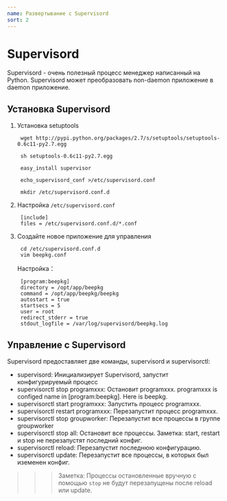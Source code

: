 ```yaml
---
name: Развертывание с Supervisord 
sort: 2
---
```


# Supervisord

Supervisord - очень полезный процесс менеджер написанный на Python. Supervisord может преобразовать non-daemon приложение в daemon приложение.

## Установка Supervisord

1. Установка setuptools

		wget http://pypi.python.org/packages/2.7/s/setuptools/setuptools-0.6c11-py2.7.egg
		
		sh setuptools-0.6c11-py2.7.egg 
		
		easy_install supervisor
		
		echo_supervisord_conf >/etc/supervisord.conf
		
		mkdir /etc/supervisord.conf.d

2. Настройка `/etc/supervisord.conf`

		[include]
		files = /etc/supervisord.conf.d/*.conf

3. Создайте новое приложение для управления

		cd /etc/supervisord.conf.d
		vim beepkg.conf
	
	Настройка：
	
		[program:beepkg]
		directory = /opt/app/beepkg
		command = /opt/app/beepkg/beepkg
		autostart = true
		startsecs = 5
		user = root
		redirect_stderr = true
		stdout_logfile = /var/log/supervisord/beepkg.log
		
## Управление с Supervisord

Supervisord предоставляет две команды, supervisord и supervisorctl:

* supervisord: Инициализирует Supervisord, запустит конфигурируемый процесс
* supervisorctl stop programxxx: Остановит programxxx. programxxx is configed name in [program:beepkg]. Here is beepkg.
* supervisorctl start programxxx: Запустить процесс programxxx.
* supervisorctl restart programxxx: Перезапустит процесс programxxx.
* supervisorctl stop groupworker:  Перезапустит все процессы в группе groupworker
* supervisorctl stop all: Остановит все процессы. Заметка: start, restart и stop не перезапустят последний конфиг.
* supervisorctl reload: Перезапустит последнюю конфигурацию.
* supervisorctl update: Перезапустит все процессы, в которых был иземенен конфиг.


>>>Заметка: Процессы остановленные вручную с помощью `stop` не будут перезапущены после reload или update.
